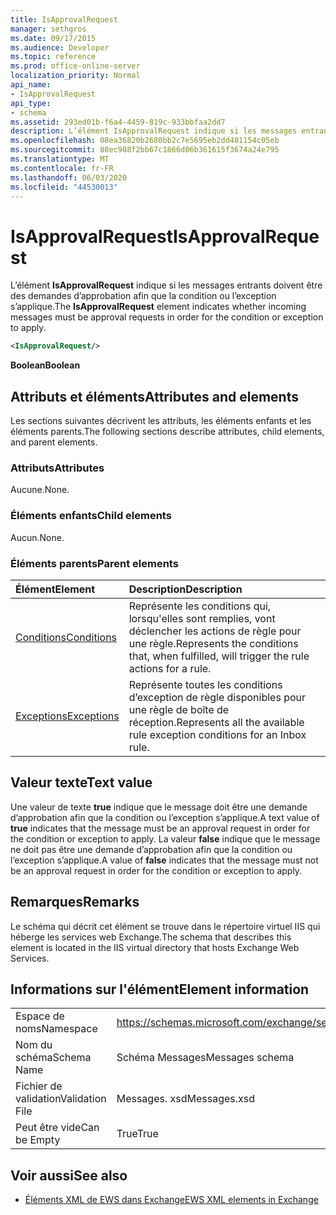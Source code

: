 ```yaml
---
title: IsApprovalRequest
manager: sethgros
ms.date: 09/17/2015
ms.audience: Developer
ms.topic: reference
ms.prod: office-online-server
localization_priority: Normal
api_name:
- IsApprovalRequest
api_type:
- schema
ms.assetid: 293ed01b-f6a4-4459-819c-933bbfaa2dd7
description: L’élément IsApprovalRequest indique si les messages entrants doivent être des demandes d’approbation afin que la condition ou l’exception s’applique.
ms.openlocfilehash: 08ea36820b2680bb2c7e5695eb2dd481154c05eb
ms.sourcegitcommit: 88ec988f2bb67c1866d06b361615f3674a24e795
ms.translationtype: MT
ms.contentlocale: fr-FR
ms.lasthandoff: 06/03/2020
ms.locfileid: "44530013"
---
```

# <a name="isapprovalrequest"></a><span data-ttu-id="519c7-103">IsApprovalRequest</span><span class="sxs-lookup"><span data-stu-id="519c7-103">IsApprovalRequest</span></span>

<span data-ttu-id="519c7-104">L’élément **IsApprovalRequest** indique si les messages entrants doivent être des demandes d’approbation afin que la condition ou l’exception s’applique.</span><span class="sxs-lookup"><span data-stu-id="519c7-104">The **IsApprovalRequest** element indicates whether incoming messages must be approval requests in order for the condition or exception to apply.</span></span> 
  
```XML
<IsApprovalRequest/>
```

 <span data-ttu-id="519c7-105">**Boolean**</span><span class="sxs-lookup"><span data-stu-id="519c7-105">**Boolean**</span></span>
## <a name="attributes-and-elements"></a><span data-ttu-id="519c7-106">Attributs et éléments</span><span class="sxs-lookup"><span data-stu-id="519c7-106">Attributes and elements</span></span>

<span data-ttu-id="519c7-107">Les sections suivantes décrivent les attributs, les éléments enfants et les éléments parents.</span><span class="sxs-lookup"><span data-stu-id="519c7-107">The following sections describe attributes, child elements, and parent elements.</span></span>
  
### <a name="attributes"></a><span data-ttu-id="519c7-108">Attributs</span><span class="sxs-lookup"><span data-stu-id="519c7-108">Attributes</span></span>

<span data-ttu-id="519c7-109">Aucune.</span><span class="sxs-lookup"><span data-stu-id="519c7-109">None.</span></span>
  
### <a name="child-elements"></a><span data-ttu-id="519c7-110">Éléments enfants</span><span class="sxs-lookup"><span data-stu-id="519c7-110">Child elements</span></span>

<span data-ttu-id="519c7-111">Aucun.</span><span class="sxs-lookup"><span data-stu-id="519c7-111">None.</span></span>
  
### <a name="parent-elements"></a><span data-ttu-id="519c7-112">Éléments parents</span><span class="sxs-lookup"><span data-stu-id="519c7-112">Parent elements</span></span>

|<span data-ttu-id="519c7-113">**Élément**</span><span class="sxs-lookup"><span data-stu-id="519c7-113">**Element**</span></span>|<span data-ttu-id="519c7-114">**Description**</span><span class="sxs-lookup"><span data-stu-id="519c7-114">**Description**</span></span>|
|:-----|:-----|
|[<span data-ttu-id="519c7-115">Conditions</span><span class="sxs-lookup"><span data-stu-id="519c7-115">Conditions</span></span>](conditions.md) <br/> |<span data-ttu-id="519c7-116">Représente les conditions qui, lorsqu'elles sont remplies, vont déclencher les actions de règle pour une règle.</span><span class="sxs-lookup"><span data-stu-id="519c7-116">Represents the conditions that, when fulfilled, will trigger the rule actions for a rule.</span></span>  <br/> |
|[<span data-ttu-id="519c7-117">Exceptions</span><span class="sxs-lookup"><span data-stu-id="519c7-117">Exceptions</span></span>](exceptions.md) <br/> |<span data-ttu-id="519c7-118">Représente toutes les conditions d’exception de règle disponibles pour une règle de boîte de réception.</span><span class="sxs-lookup"><span data-stu-id="519c7-118">Represents all the available rule exception conditions for an Inbox rule.</span></span>  <br/> |
   
## <a name="text-value"></a><span data-ttu-id="519c7-119">Valeur texte</span><span class="sxs-lookup"><span data-stu-id="519c7-119">Text value</span></span>

<span data-ttu-id="519c7-120">Une valeur de texte **true** indique que le message doit être une demande d’approbation afin que la condition ou l’exception s’applique.</span><span class="sxs-lookup"><span data-stu-id="519c7-120">A text value of **true** indicates that the message must be an approval request in order for the condition or exception to apply.</span></span> <span data-ttu-id="519c7-121">La valeur **false** indique que le message ne doit pas être une demande d’approbation afin que la condition ou l’exception s’applique.</span><span class="sxs-lookup"><span data-stu-id="519c7-121">A value of **false** indicates that the message must not be an approval request in order for the condition or exception to apply.</span></span> 
  
## <a name="remarks"></a><span data-ttu-id="519c7-122">Remarques</span><span class="sxs-lookup"><span data-stu-id="519c7-122">Remarks</span></span>

<span data-ttu-id="519c7-123">Le schéma qui décrit cet élément se trouve dans le répertoire virtuel IIS qui héberge les services web Exchange.</span><span class="sxs-lookup"><span data-stu-id="519c7-123">The schema that describes this element is located in the IIS virtual directory that hosts Exchange Web Services.</span></span>
  
## <a name="element-information"></a><span data-ttu-id="519c7-124">Informations sur l'élément</span><span class="sxs-lookup"><span data-stu-id="519c7-124">Element information</span></span>

|||
|:-----|:-----|
|<span data-ttu-id="519c7-125">Espace de noms</span><span class="sxs-lookup"><span data-stu-id="519c7-125">Namespace</span></span>  <br/> |https://schemas.microsoft.com/exchange/services/2006/messages  <br/> |
|<span data-ttu-id="519c7-126">Nom du schéma</span><span class="sxs-lookup"><span data-stu-id="519c7-126">Schema Name</span></span>  <br/> |<span data-ttu-id="519c7-127">Schéma Messages</span><span class="sxs-lookup"><span data-stu-id="519c7-127">Messages schema</span></span>  <br/> |
|<span data-ttu-id="519c7-128">Fichier de validation</span><span class="sxs-lookup"><span data-stu-id="519c7-128">Validation File</span></span>  <br/> |<span data-ttu-id="519c7-129">Messages. xsd</span><span class="sxs-lookup"><span data-stu-id="519c7-129">Messages.xsd</span></span>  <br/> |
|<span data-ttu-id="519c7-130">Peut être vide</span><span class="sxs-lookup"><span data-stu-id="519c7-130">Can be Empty</span></span>  <br/> |<span data-ttu-id="519c7-131">True</span><span class="sxs-lookup"><span data-stu-id="519c7-131">True</span></span>  <br/> |
   
## <a name="see-also"></a><span data-ttu-id="519c7-132">Voir aussi</span><span class="sxs-lookup"><span data-stu-id="519c7-132">See also</span></span>



- [<span data-ttu-id="519c7-133">Éléments XML de EWS dans Exchange</span><span class="sxs-lookup"><span data-stu-id="519c7-133">EWS XML elements in Exchange</span></span>](ews-xml-elements-in-exchange.md)

